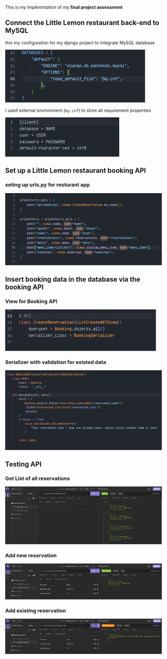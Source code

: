 This is my Implemntation of my  **final project assessment**
## Connect the Little Lemon restaurant back-end to MySQL 

this my configuration for my django project to integrate MySQL database

![MySQL configuration](_screen_shot/Screenshot_2023-01-30_20-26-30.png) 

I used external environment (`my.cnf`) to store all requirement properties

![My config](_screen_shot/Screenshot_2023-01-30_20-33-52.png)


## Set up a Little Lemon restaurant booking API 
### seting up urls.py for resturant app
![Url](_screen_shot/Screenshot_2023-01-30_20-27-50.png)

## Insert booking data in the database via the  booking API
### View for Booking API
![Url](_screen_shot/Screenshot_2023-01-30_20-27-25.png)

### Serializer with validation for existed data
![Serializer](_screen_shot/Screenshot_2023-01-30_20-40-25.png)


## Testing API
### Get List of all reservations
![resr](_screen_shot/Screenshot_2023-01-30_20-25-15.png)
### Add new reservation
![resr](_screen_shot/Screenshot_2023-01-30_20-25-46.png)
### Add existing reservation
![resr](_screen_shot/Screenshot_2023-01-30_20-25-58.png)
